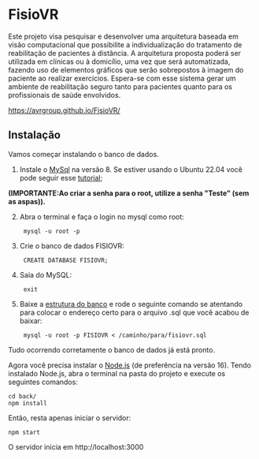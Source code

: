 # FisioVR
Este projeto visa pesquisar e desenvolver uma arquitetura baseada em visão computacional que possibilite a individualização do tratamento de reabilitação de pacientes à distância. A arquitetura proposta poderá ser utilizada em clínicas ou à domicílio, uma vez que será automatizada, fazendo uso de elementos gráficos que serão sobrepostos à imagem do paciente ao realizar exercícios. Espera-se com esse sistema gerar um ambiente de reabilitação seguro tanto para pacientes quanto para os profissionais de saúde envolvidos.

https://avrgroup.github.io/FisioVR/


## Instalação

Vamos começar instalando o banco de dados. 

1.  Instale o [MySql](https://dev.mysql.com/downloads/installer/) na versão 8. Se estiver usando o Ubuntu 22.04 você pode seguir esse [tutorial](https://www.digitalocean.com/community/tutorials/how-to-install-mysql-on-ubuntu-22-04);

<b>(IMPORTANTE:Ao criar a senha para o root, utilize a senha "Teste" (sem as aspas)).</b>

2. Abra o terminal e faça o login no mysql como root:
    
        mysql -u root -p

3. Crie o banco de dados FISIOVR:

        CREATE DATABASE FISIOVR;

4. Saia do MySQL:

        exit
5. Baixe a [estrutura do banco](https://github.com/AVRGroup/FisioVR/blob/main/fisiovr.sql) e rode o seguinte comando se atentando para colocar o endereço certo para o arquivo .sql que você acabou de baixar:

        mysql -u root -p FISIOVR < /caminho/para/fisiovr.sql

Tudo ocorrendo corretamente o banco de dados já está pronto.

Agora você precisa instalar o [Node.js](https://nodejs.org/pt-br/download/package-manager/) (de preferência na versão 16).
Tendo instalado Node.js, abra o terminal na pasta do projeto e execute os seguintes comandos:

    cd back/
    npm install

Então, resta apenas iniciar o servidor:

    npm start

O servidor inicia em http://localhost:3000
